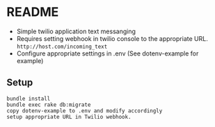 # README

* Simple twilio application text messanging
* Requires setting webhook in twilio console to the appropriate URL. ```http://host.com/incoming_text```
* Configure appropriate settings in .env (See dotenv-example for example)

## Setup

```
bundle install
bundle exec rake db:migrate
copy dotenv-example to .env and modify accordingly
setup appropriate URL in Twilio webhook.
```
